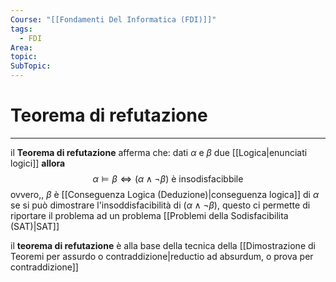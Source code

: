 ```yaml
---
Course: "[[Fondamenti Del Informatica (FDI)]]"
tags:
  - FDI
Area: 
topic: 
SubTopic:
---
```


# Teorema di refutazione
---
il **Teorema di refutazione** afferma che:
dati $\alpha$ e $\beta$ due [[Logica|enunciati logici]] **allora**$$\alpha \models \beta \iff (\alpha \land \lnot \beta) \text{ è insodisfacibbile}$$
ovvero,,  $\beta$ è [[Conseguenza Logica (Deduzione)|conseguenza logica]] di $\alpha$ se si può dimostrare l'insoddisfacibilità di $(\alpha \land \neg \beta)$, questo ci permette di riportare il problema ad un problema [[Problemi della Sodisfacibilita (SAT)|SAT]] 

il **teorema di refutazione** è alla base della tecnica della [[Dimostrazione di Teoremi per assurdo o contraddizione|reductio ad absurdum, o prova per contraddizione]]

